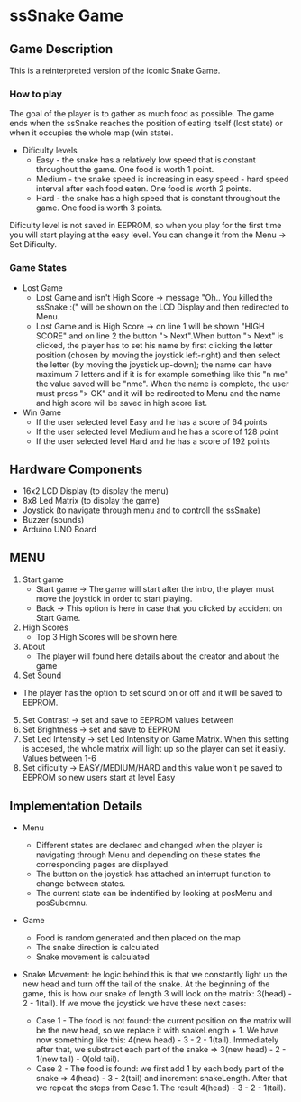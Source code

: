 # ssSnake Game

## Game Description

This is a reinterpreted version of the iconic Snake Game. 
  
### How to play

The goal of the player is to gather as much food as possible. The game ends when the ssSnake reaches the position of eating itself (lost state) or when it occupies the whole map (win state).
  - Dificulty levels
     * Easy - the snake has a relatively low speed that is constant throughout the game. One food is worth 1 point.
     * Medium - the snake speed is increasing in easy speed - hard speed interval after each food eaten. One food is worth 2 points.
     * Hard - the snake has a high speed that is constant throughout the game. One food is worth 3 points.

Dificulty level is not saved in EEPROM, so when you play for the first time you will start playing at the easy level. You can change it from the Menu -> Set Dificulty.

### Game States

- Lost Game
  * Lost Game and isn't High Score -> message "Oh.. You killed the ssSnake :(" will be shown on the LCD Display and then redirected to Menu.
  * Lost Game and is High Score -> on line 1 will be shown "HIGH SCORE" and on line 2 the button "> Next".When button "> Next" is clicked, the player has to set his name by first clicking the letter position (chosen by moving the joystick left-right) and then select the letter (by moving the joystick up-down); the name can have maximum 7 letters and if it is for example something like this "n me" the value saved will be "nme". When the name is complete, the user must press "> OK" and it will be redirected to Menu and the name and high score will be saved in high score list.
- Win Game
  * If the user selected level Easy and he has a score of 64 points
  * If the user selected level Medium and he has a score of 128 point
  * If the user selected level Hard and he has a score of 192 points

## Hardware Components

- 16x2 LCD Display (to display the menu)
- 8x8 Led Matrix (to display the game)
- Joystick (to navigate through menu and to controll the ssSnake)
- Buzzer (sounds)
- Arduino UNO Board

## MENU

1. Start game 
    - Start game -> The game will start after the intro, the player must move the joystick in order to start playing.
    - Back -> This option is here in case that you clicked by accident on Start Game.
2. High Scores 
    - Top 3 High Scores will be shown here.
3. About
    - The player will found here details about the creator and about the game
4. Set Sound
  - The player has the option to set sound on or off and it will be saved to EEPROM.
5. Set Contrast -> set and save to EEPROM values between 
6. Set Brightness -> set and save to EEPROM
7. Set Led Intensity -> set Led Intensity on Game Matrix. When this setting is accesed, the whole matrix will light up so the player can set it easily. Values between 1-6
8. Set dificulty -> EASY/MEDIUM/HARD and this value won't pe saved to EEPROM so new users start at level Easy

## Implementation Details

- Menu
  * Different states are declared and changed when the player is navigating through Menu and depending on these states the corresponding pages are displayed.
  *  The button on the joystick has attached an interrupt function to change between states.
  *  The current state can be indentified by looking at posMenu and posSubemnu.

- Game
  * Food is random generated and then placed on the map
  * The snake direction is calculated
  * Snake movement is calculated

- Snake Movement:
he logic behind this is that we constantly light up the new head and turn off the tail of the snake.
At the beginning of the game, this is how our snake of length 3 will look on the matrix: 3(head) - 2 - 1(tail). If we move the joystick we have these next cases:
  * Case 1 - The food is not found:  the current position on the matrix will be the new head, so we replace it with snakeLength + 1. We have now something like this: 4(new head) - 3 - 2 - 1(tail). Immediately after that, we substract each part of the snake => 3(new head) - 2 - 1(new tail) - 0(old tail). 
  * Case 2 - The food is found: we first add 1 by each body part of the snake => 4(head) - 3 - 2(tail) and increment snakeLength. After that we repeat the steps from Case 1. The result 4(head) - 3 - 2 - 1(tail).






